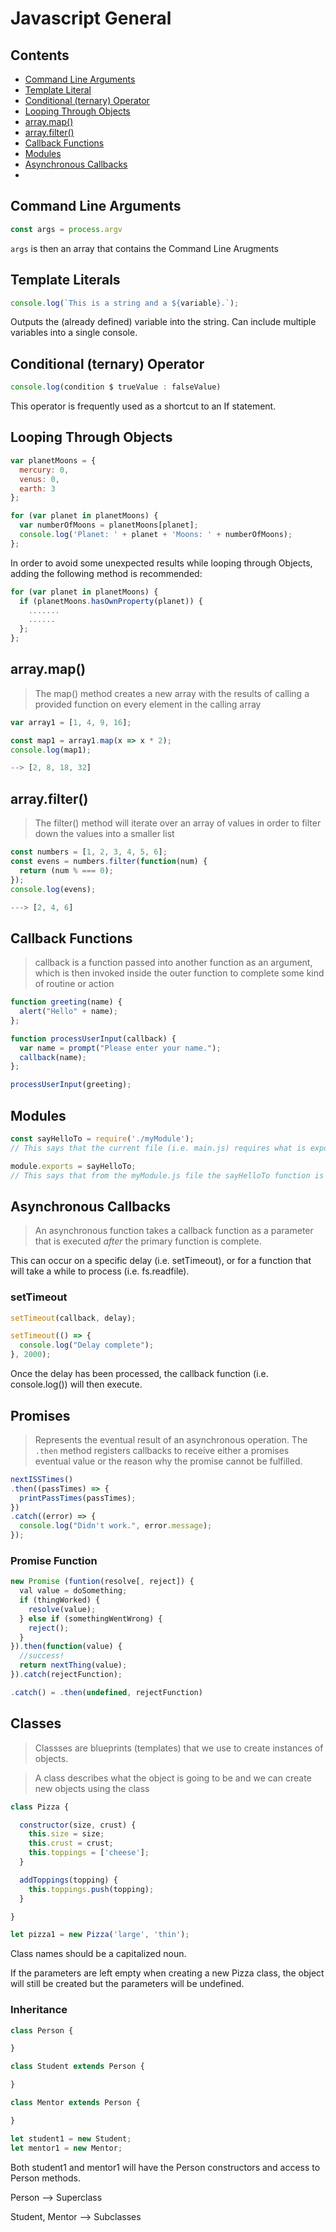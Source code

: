 # Javascript General

## Contents
* [Command Line Arguments](##command-line-arguments)
* [Template Literal](##template-literals)
* [Conditional (ternary) Operator](##conditional-(ternary)-operator)
* [Looping Through Objects](##looping-through-objects)
* [array.map()](##array.map())
* [array.filter()](##array.filter())
* [Callback Functions](##callback-functions)
* [Modules](##modules)
* [Asynchronous Callbacks](##asynchronous-callbacks)
*



## Command Line Arguments 
```javascript
const args = process.argv
```
`args` is then an array that contains the Command Line Arugments


## Template Literals
```javascript
console.log(`This is a string and a ${variable}.`);
```
Outputs the (already defined) variable into the string. Can include multiple variables into a single console.

## Conditional (ternary) Operator
```javascript
console.log(condition $ trueValue : falseValue)
```
This operator is frequently used as a shortcut to an If statement.

## Looping Through Objects

```javascript
var planetMoons = {
  mercury: 0,
  venus: 0,
  earth: 3
};

for (var planet in planetMoons) {
  var numberOfMoons = planetMoons[planet];
  console.log('Planet: ' + planet + 'Moons: ' + numberOfMoons);
};
```

In order to avoid some unexpected results while looping through Objects,
adding the following method is recommended:

```javascript
for (var planet in planetMoons) {
  if (planetMoons.hasOwnProperty(planet)) {
    .......
    ......
  };
};
```

## array.map()

> The map() method creates a new array with the results of calling a provided function on every element in the calling array

```js
var array1 = [1, 4, 9, 16];

const map1 = array1.map(x => x * 2);
console.log(map1);

--> [2, 8, 18, 32]
```

## array.filter()

> The filter() method will iterate over an array of values in order to filter down the values into a smaller list

```js
const numbers = [1, 2, 3, 4, 5, 6];
const evens = numbers.filter(function(num) {
  return (num % === 0);
});
console.log(evens);

---> [2, 4, 6]
```

## Callback Functions
> callback is a function passed into another function as an argument, which is then invoked inside the outer function to complete some kind of routine or action

```js
function greeting(name) {
  alert("Hello" + name);
};

function processUserInput(callback) {
  var name = prompt("Please enter your name.");
  callback(name);
};

processUserInput(greeting);
```

## Modules


```js
const sayHelloTo = require('./myModule');
// This says that the current file (i.e. main.js) requires what is exported from myModule (the .js isn't required)

module.exports = sayHelloTo;
// This says that from the myModule.js file the sayHelloTo function is exported
```

## Asynchronous Callbacks

> An asynchronous function takes a callback function as a parameter that is executed *after* the primary function is complete.

This can occur on a specific delay (i.e. setTimeout), or for a function that will take a while to process (i.e. fs.readfile).

### setTimeout

```js
setTimeout(callback, delay);
```

```js
setTimeout(() => {
  console.log("Delay complete");
}, 2000);
```
Once the delay has been processed, the callback function (i.e. console.log()) will then execute.


## Promises

> Represents the eventual result of an asynchronous operation. The `.then` method registers callbacks to receive either a promises eventual value or the reason why the promise cannot be fulfilled.

```js
nextISSTimes()
.then((passTimes) => {
  printPassTimes(passTimes);
})
.catch((error) => {
  console.log("Didn't work.", error.message);
});
```

### Promise Function

```js
new Promise (funtion(resolve[, reject]) {
  val value = doSomething;
  if (thingWorked) {
    resolve(value);
  } else if (somethingWentWrong) {
    reject();
  }
}).then(function(value) {
  //success!
  return nextThing(value);
}).catch(rejectFunction);
```

```js
.catch() = .then(undefined, rejectFunction)
```

## Classes

> Classses are blueprints (templates) that we use to create instances of objects.

> A class describes what the object is going to be and we can create new objects using the class

```js
class Pizza {

  constructor(size, crust) {
    this.size = size;
    this.crust = crust;
    this.toppings = ['cheese'];
  }

  addToppings(topping) {
    this.toppings.push(topping);
  }

}

let pizza1 = new Pizza('large', 'thin');
```
Class names should be a capitalized noun.

If the parameters are left empty when creating a new Pizza class, the object will still be created but the parameters will be undefined.

### Inheritance

```js
class Person {

}

class Student extends Person {

}

class Mentor extends Person {

}

let student1 = new Student;
let mentor1 = new Mentor;
```
Both student1 and mentor1 will have the Person constructors and access to Person methods.

Person --> Superclass

Student, Mentor --> Subclasses


